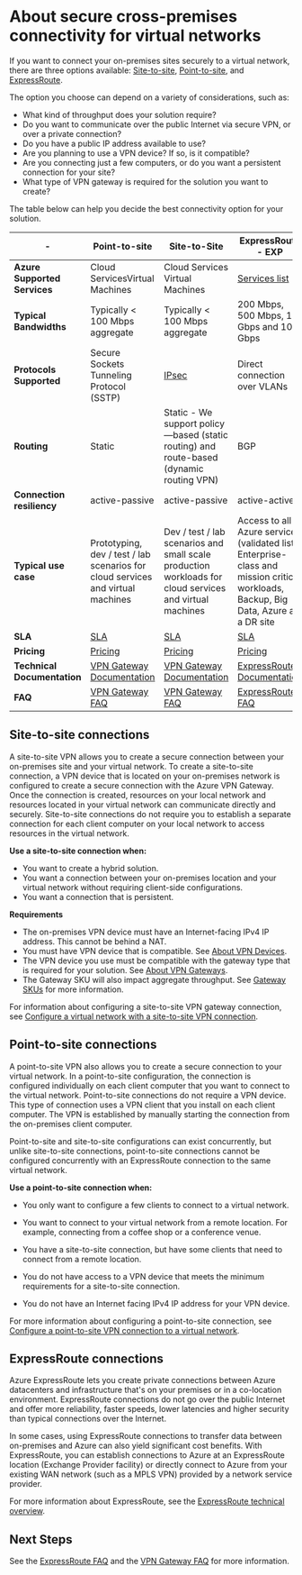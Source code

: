 <properties 
   pageTitle="About secure cross-premises connectivity for virtual networks | Windows Azure"
   description="Learn about the types of secure cross-premises connections for virtual networks, including site-to-site, point-to-site, and ExpressRoute connections."
   services="vpn-gateway"
   documentationCenter="na"
   authors="cherylmc"
   manager="carolz"
   editor="" />
<tags
	ms.service="vpn-gateway"
	ms.date="10/05/2015"
	wacn.date=""/>

# About secure cross-premises connectivity for virtual networks

If you want to connect your on-premises sites securely to a virtual network, there are three options available: [Site-to-site](#site-to-site-connections), [Point-to-site](#point-to-site-connections), and [ExpressRoute](#expressroute-connections). 

The option you choose can depend on a variety of considerations, such as:


- What kind of throughput does your solution require?
- Do you want to communicate over the public Internet via secure VPN, or over a private connection?
- Do you have a public IP address available to use?
- Are you planning to use a VPN device? If so, is it compatible?
- Are you connecting just a few computers, or do you want a persistent connection for your site?
- What type of VPN gateway is required for the solution you want to create?

The table below can help you decide the best connectivity option for your solution.

| -                            | **Point-to-site**                                                                   | **Site-to-Site**                                                                                              | **ExpressRoute - EXP**                                                                                                                      | **ExpressRoute - NSP**                                                                                                                      |
|------------------------------|---------------------------------------------------------------------------------|-----------------------------------------------------------------------------------------------------------|-----------------------------------------------------------------------------------------------------------------------------------------|-----------------------------------------------------------------------------------------------------------------------------------------|
| **Azure Supported Services** | Cloud ServicesVirtual Machines                                                  | Cloud Services Virtual Machines                                                                           | [Services list](/documentation/articles/expressroute-faqs#supported-azure-services)                                                                                                                | [Services list](/documentation/articles/expressroute-faqs#supported-azure-services)                                                                                                                |
| **Typical Bandwidths**       | Typically < 100 Mbps aggregate                                                  | Typically < 100 Mbps aggregate                                                                            | 200 Mbps, 500 Mbps, 1 Gbps and 10 Gbps                                                                                                  | 10 Mbps, 50 Mbps, 100 Mbps, 500 Mbps, 1 Gbps                                                                                            |
| **Protocols Supported**      | Secure Sockets Tunneling Protocol (SSTP)                                        | [IPsec](http://go.microsoft.com/fwlink/p/?LinkId=618592)                                                                       | Direct connection over VLANs                                                                                                            | NSP's VPN technologies (MPLS, VPLS, …)                                                                                                  |
| **Routing**                  | Static                                                                          | Static - We support policy—based (static routing) and route-based (dynamic routing VPN)                   | BGP                                                                                                                                     | BGP                                                                                                                                     |
| **Connection resiliency**    | active-passive                                                                  | active-passive                                                                                            | active-active                                                                                                                           | active-active                                                                                                                           |
| **Typical use case**         | Prototyping, dev / test / lab scenarios for cloud services and virtual machines | Dev / test / lab scenarios and small scale production workloads for cloud services and virtual machines | Access to all Azure services (validated list), Enterprise-class and mission critical workloads, Backup, Big Data, Azure as a DR site | Access to all Azure services (validated list), Enterprise-class and mission critical workloads, Backup, Big Data, Azure as a DR site |
| **SLA**                      | [SLA](https://azure.microsoft.com/support/legal/sla/)                           | [SLA](https://azure.microsoft.com/support/legal/sla/)                                                     | [SLA](https://azure.microsoft.com/support/legal/sla/)                                                                                   | [SLA](https://azure.Microsoft.com/support/legal/sla/)                                                                                   |
| **Pricing**                  | [Pricing](/home/features/vpn-gateway/#price)              | [Pricing](/home/features/vpn-gateway/#price)                                             | [Pricing](/home/features/expressroute/#price)                                                                           | [Pricing](/home/features/expressroute/#price)                                                                           |
| **Technical Documentation**  | [VPN Gateway Documentation](/documentation/services/vpn-gateway/)                                               | [VPN Gateway Documentation](/documentation/services/vpn-gateway/)                                                                         | [ExpressRoute Documentation](/documentation/services/expressroute/)                                                                                                      | [ExpressRoute Documentation](/documentation/services/expressroute/)                                                                                                      |
| **FAQ**                      | [VPN Gateway FAQ](/documentation/articles/vpn-gateway-vpn-faq)                                                         | [VPN Gateway FAQ](/documentation/articles/vpn-gateway-vpn-faq)                                                                                   | [ExpressRoute FAQ](/documentation/articles/expressroute-faqs)                                                                                                                | [ExpressRoute FAQ](/documentation/articles/expressroute-faqs)                                                                                                                |
                                                                                 



## Site-to-site connections

A site-to-site VPN allows you to create a secure connection between your on-premises site and your virtual network. To create a site-to-site connection, a VPN device that is located on your on-premises network is configured to create a secure connection with the Azure VPN Gateway. Once the connection is created, resources on your local network and resources located in your virtual network can communicate directly and securely. Site-to-site connections do not require you to establish a separate connection for each client computer on your local network to access resources in the virtual network.

**Use a site-to-site connection when:**

- You want to create a hybrid solution.
- You want a connection between your on-premises location and your virtual network without requiring client-side configurations.
- You want a connection that is persistent. 

**Requirements**

- The on-premises VPN device must have an Internet-facing IPv4 IP address. This cannot be behind a NAT.
- You must have VPN device that is compatible. See [About VPN Devices](http://go.microsoft.com/fwlink/p/?LinkID=615099). 
- The VPN device you use must be compatible with the gateway type that is required for your solution. See [About VPN Gateways](/documentation/articles/vpn-gateway-about-vpngateways).
- The Gateway SKU will also impact aggregate throughput. See [Gateway SKUs](/documentation/articles/vpn-gateway-about-vpngateways#gateway-skus) for more information. 

For information about configuring a site-to-site VPN gateway connection, see [Configure a virtual network with a site-to-site VPN connection](/documentation/articles/vpn-gateway-site-to-site-create). 


## Point-to-site connections

A point-to-site VPN also allows you to create a secure connection to your virtual network. In a point-to-site configuration, the connection is configured individually on each client computer that you want to connect to the virtual network. Point-to-site connections do not require a VPN device. This type of connection uses a VPN client that you install on each client computer. The VPN is established by manually starting the connection from the on-premises client computer.

Point-to-site and site-to-site configurations can exist concurrently, but unlike site-to-site connections, point-to-site connections cannot be configured concurrently with an ExpressRoute connection to the same virtual network.

**Use a point-to-site connection when:**

- You only want to configure a few clients to connect to a virtual network.

- You want to connect to your virtual network from a remote location. For example, connecting from a coffee shop or a conference venue.

- You have a site-to-site connection, but have some clients that need to connect from a remote location.

- You do not have access to a VPN device that meets the minimum requirements for a site-to-site connection.

- You do not have an Internet facing IPv4 IP address for your VPN device.

For more information about configuring a point-to-site connection, see [Configure a point-to-site VPN connection to a virtual network](/documentation/articles/vpn-gateway-point-to-site-create).

## ExpressRoute connections

Azure ExpressRoute lets you create private connections between Azure datacenters and infrastructure that's on your premises or in a co-location environment. ExpressRoute connections do not go over the public Internet and offer more reliability, faster speeds, lower latencies and higher security than typical connections over the Internet.

In some cases, using ExpressRoute connections to transfer data between on-premises and Azure can also yield significant cost benefits. With ExpressRoute, you can establish connections to Azure at an ExpressRoute location (Exchange Provider facility) or directly connect to Azure from your existing WAN network (such as a MPLS VPN) provided by a network service provider.

For more information about ExpressRoute, see the [ExpressRoute technical overview](/documentation/articles/expressroute-introduction).


## Next Steps

See the [ExpressRoute FAQ](/documentation/articles/expressroute-faqs) and the [VPN Gateway FAQ](/documentation/articles/vpn-gateway-vpn-faq) for more information.



